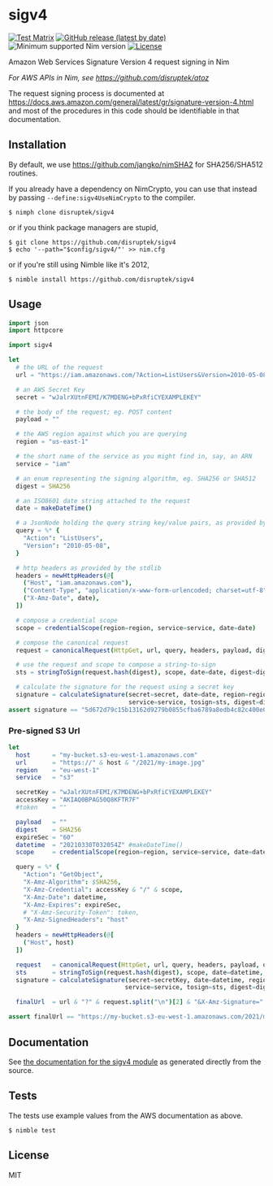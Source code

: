 # sigv4

[![Test Matrix](https://github.com/disruptek/sigv4/workflows/CI/badge.svg)](https://github.com/disruptek/sigv4/actions?query=workflow%3ACI)
[![GitHub release (latest by date)](https://img.shields.io/github/v/release/disruptek/sigv4?style=flat)](https://github.com/disruptek/sigv4/releases/latest)
![Minimum supported Nim version](https://img.shields.io/badge/nim-1.0.8%2B-informational?style=flat&logo=nim)
[![License](https://img.shields.io/github/license/disruptek/sigv4?style=flat)](#license)

Amazon Web Services Signature Version 4 request signing in Nim

_For AWS APIs in Nim, see https://github.com/disruptek/atoz_

The request signing process is documented at
https://docs.aws.amazon.com/general/latest/gr/signature-version-4.html and most
of the procedures in this code should be identifiable in that documentation.

## Installation

By default, we use https://github.com/jangko/nimSHA2 for SHA256/SHA512
routines.

If you already have a dependency on NimCrypto, you can use that instead by
passing `--define:sigv4UseNimCrypto` to the compiler.

```
$ nimph clone disruptek/sigv4
```
or if you think package managers are stupid,
```
$ git clone https://github.com/disruptek/sigv4
$ echo '--path="$config/sigv4/"' >> nim.cfg
```
or if you're still using Nimble like it's 2012,
```
$ nimble install https://github.com/disruptek/sigv4
```

## Usage
```nim
import json
import httpcore

import sigv4

let
  # the URL of the request
  url = "https://iam.amazonaws.com/?Action=ListUsers&Version=2010-05-08"

  # an AWS Secret Key
  secret = "wJalrXUtnFEMI/K7MDENG+bPxRfiCYEXAMPLEKEY"

  # the body of the request; eg. POST content
  payload = ""

  # the AWS region against which you are querying
  region = "us-east-1"

  # the short name of the service as you might find in, say, an ARN
  service = "iam"

  # an enum representing the signing algorithm, eg. SHA256 or SHA512
  digest = SHA256

  # an ISO8601 date string attached to the request
  date = makeDateTime()

  # a JsonNode holding the query string key/value pairs, as provided by the stdlib
  query = %* {
    "Action": "ListUsers",
    "Version": "2010-05-08",
  }

  # http headers as provided by the stdlib
  headers = newHttpHeaders(@[
    ("Host", "iam.amazonaws.com"),
    ("Content-Type", "application/x-www-form-urlencoded; charset=utf-8"),
    ("X-Amz-Date", date),
  ])

  # compose a credential scope
  scope = credentialScope(region=region, service=service, date=date)

  # compose the canonical request
  request = canonicalRequest(HttpGet, url, query, headers, payload, digest=digest)

  # use the request and scope to compose a string-to-sign
  sts = stringToSign(request.hash(digest), scope, date=date, digest=digest)

  # calculate the signature for the request using a secret key
  signature = calculateSignature(secret=secret, date=date, region=region,
                                 service=service, tosign=sts, digest=digest)
assert signature == "5d672d79c15b13162d9279b0855cfba6789a8edb4c82c400e06b5924a6f2b5d7"
```

### Pre-signed S3 Url
```nim
let
  host      = "my-bucket.s3-eu-west-1.amazonaws.com"
  url       = "https://" & host & "/2021/my-image.jpg"
  region    = "eu-west-1"
  service   = "s3"

  secretKey = "wJalrXUtnFEMI/K7MDENG+bPxRfiCYEXAMPLEKEY"
  accessKey = "AKIAQ0BPAG50Q8KFTR7F"
  #token    = ""

  payload   = ""
  digest    = SHA256
  expireSec = "60"
  datetime  = "20210330T032054Z" #makeDateTime()
  scope     = credentialScope(region=region, service=service, date=datetime)

  query = %* {
    "Action": "GetObject",
    "X-Amz-Algorithm": $SHA256,
    "X-Amz-Credential": accessKey & "/" & scope,
    "X-Amz-Date": datetime,
    "X-Amz-Expires": expireSec,
    # "X-Amz-Security-Token": token,
    "X-Amz-SignedHeaders": "host"
  }
  headers = newHttpHeaders(@[
    ("Host", host)
  ])

  request   = canonicalRequest(HttpGet, url, query, headers, payload, digest=UnsignedPayload)
  sts       = stringToSign(request.hash(digest), scope, date=datetime, digest=digest)
  signature = calculateSignature(secret=secretKey, date=datetime, region=region,
                                service=service, tosign=sts, digest=digest)

  finalUrl  = url & "?" & request.split("\n")[2] & "&X-Amz-Signature=" & signature

assert finalUrl == "https://my-bucket.s3-eu-west-1.amazonaws.com/2021/my-image.jpg?Action=GetObject&X-Amz-Algorithm=AWS4-HMAC-SHA256&X-Amz-Credential=AKIAQ0BPAG50Q8KFTR7F%2F20210330%2Feu-west-1%2Fs3%2Faws4_request&X-Amz-Date=20210330T032054Z&X-Amz-Expires=60&X-Amz-SignedHeaders=host&X-Amz-Signature=e4506eac1665d53c658a3229118067a3f01bc00ee8ab3c8f9708b789ca5c9673"
```

## Documentation
See [the documentation for the sigv4 module](https://disruptek.github.io/sigv4/sigv4.html) as generated directly from the source.

## Tests
The tests use example values from the AWS documentation as above.
```
$ nimble test
```

## License
MIT
